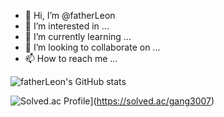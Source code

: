- 👋 Hi, I’m @fatherLeon
- 👀 I’m interested in ...
- 🌱 I’m currently learning ...
- 💞️ I’m looking to collaborate on ...
- 📫 How to reach me ...

![fatherLeon's GitHub stats](https://github-readme-stats.vercel.app/api?username=fatherLeon&show_icons=true&theme=dark)

![Solved.ac Profile](http://mazassumnida.wtf/api/generate_badge?boj=gang3007)](https://solved.ac/gang3007)

<!---
fatherLeon/fatherLeon is a ✨ special ✨ repository because its `README.md` (this file) appears on your GitHub profile.
You can click the Preview link to take a look at your changes.
--->
